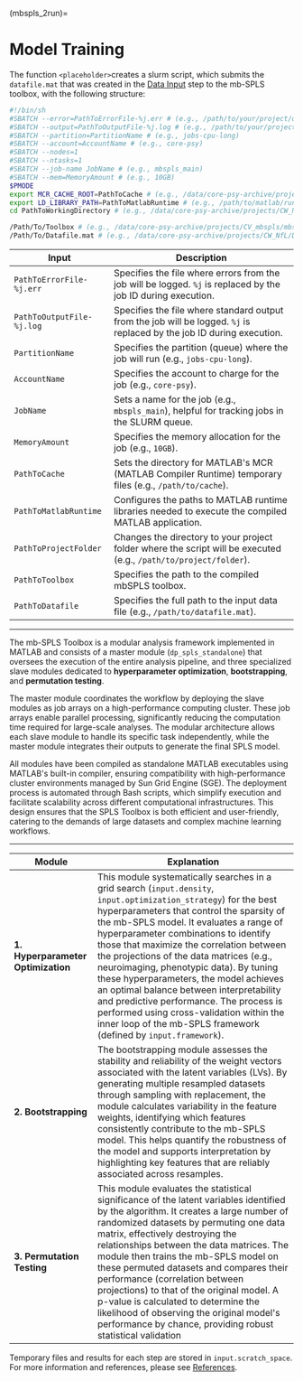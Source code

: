 (mbspls_2run)=
# Model Training

The function `<placeholder>`creates a slurm script, which submits the `datafile.mat` that was created in the [Data Input](mbspls_1setup.md) step to the mb-SPLS toolbox, with the following structure:

```bash
#!/bin/sh 
#SBATCH --error=PathToErrorFile-%j.err # (e.g., /path/to/your/project/output-%j.err)
#SBATCH --output=PathToOutputFile-%j.log # (e.g., /path/to/your/project/output-%j.log)
#SBATCH --partition=PartitionName # (e.g., jobs-cpu-long)
#SBATCH --account=AccountName # (e.g., core-psy)
#SBATCH --nodes=1 
#SBATCH --ntasks=1 
#SBATCH --job-name JobName # (e.g., mbspls_main)
#SBATCH --mem=MemoryAmount # (e.g., 10GB)
$PMODE
export MCR_CACHE_ROOT=PathToCache # (e.g., /data/core-psy-archive/projects/CW_NfL/Cache )
export LD_LIBRARY_PATH=PathToMatlabRuntime # (e.g., /path/to/matlab/runtime/glnxa64:/path/to/matlab/bin/glnxa64:/path/to/matlab/sys/os/glnxa64)
cd PathToWorkingDirectory # (e.g., /data/core-psy-archive/projects/CW_NfL/Analysis/PRS_auto_BLOOD_PROTEOMIC_SOCIO/02-Dec-2024)

/Path/To/Toolbox # (e.g., /data/core-psy-archive/projects/CV_mbspls/mbspls/MBSPLS_DEV_Oct2024_R2023b/for_testing/MBSPLS_DEV_Oct2024_R2023b) 
/Path/To/Datafile.mat # (e.g., /data/core-psy-archive/projects/CW_NfL/Data/PRS_auto_BLOOD_PROTEOMIC_SOCIO/02-Dec-2024/02-Dec-2024_CW_mbspls_PRS_auto_BLOOD_PROTEOMIC_SOCIO_5x5_1000perm_100boot_Benjamini_Hochberg_fro_matrixnorm_grid_search_20_20_20_20_datafile.mat)
```

| **Input**                       | **Description**                                                                                                   |
|----------------------------------|--------------------------------------------------------------------------------------------------------------------------|
| `PathToErrorFile-%j.err`         | Specifies the file where errors from the job will be logged. `%j` is replaced by the job ID during execution.            |
| `PathToOutputFile-%j.log`        | Specifies the file where standard output from the job will be logged. `%j` is replaced by the job ID during execution.   |
| `PartitionName`                  | Specifies the partition (queue) where the job will run (e.g., `jobs-cpu-long`).                                          |
| `AccountName`                    | Specifies the account to charge for the job (e.g., `core-psy`).                                                          |
| `JobName`                        | Sets a name for the job (e.g., `mbspls_main`), helpful for tracking jobs in the SLURM queue.                             |
| `MemoryAmount`                   | Specifies the memory allocation for the job (e.g., `10GB`).                                                              |
| `PathToCache`                    | Sets the directory for MATLAB's MCR (MATLAB Compiler Runtime) temporary files (e.g., `/path/to/cache`).                  |
| `PathToMatlabRuntime`            | Configures the paths to MATLAB runtime libraries needed to execute the compiled MATLAB application. |
| `PathToProjectFolder`            | Changes the directory to your project folder where the script will be executed (e.g., `/path/to/project/folder`).   |
| `PathToToolbox`                  | Specifies the path to the compiled mbSPLS toolbox.                         |
| `PathToDatafile`                 | Specifies the full path to the input data file (e.g., `/path/to/datafile.mat`).            |

---

The mb-SPLS Toolbox is a modular analysis framework implemented in MATLAB and consists of a master module (`dp_spls_standalone`) that oversees the execution of the entire analysis pipeline, and three specialized slave modules dedicated to **hyperparameter optimization**, **bootstrapping**, and **permutation testing**. 

The master module coordinates the workflow by deploying the slave modules as job arrays on a high-performance computing cluster. These job arrays enable parallel processing, significantly reducing the computation time required for large-scale analyses. The modular architecture allows each slave module to handle its specific task independently, while the master module integrates their outputs to generate the final SPLS model. 

All modules have been compiled as standalone MATLAB executables using MATLAB's built-in compiler, ensuring compatibility with high-performance cluster environments managed by Sun Grid Engine (SGE). The deployment process is automated through Bash scripts, which simplify execution and facilitate scalability across different computational infrastructures. This design ensures that the SPLS Toolbox is both efficient and user-friendly, catering to the demands of large datasets and complex machine learning workflows.

---

| **Module**            | **Explanation**                                                                                                          |
|------------------------|--------------------------------------------------------------------------------------------------------------------------|
| **1. Hyperparameter Optimization** | This module systematically searches in a grid search (`input.density`, `input.optimization_strategy`) for the best hyperparameters that control the sparsity of the mb-SPLS model. It evaluates a range of hyperparameter combinations to identify those that maximize the correlation between the projections of the data matrices (e.g., neuroimaging, phenotypic data). By tuning these hyperparameters, the model achieves an optimal balance between interpretability and predictive performance. The process is performed using cross-validation within the inner loop of the mb-SPLS framework (defined by `input.framework`). |
| **2. Bootstrapping**               | The bootstrapping module assesses the stability and reliability of the weight vectors associated with the latent variables (LVs). By generating multiple resampled datasets through sampling with replacement, the module calculates variability in the feature weights, identifying which features consistently contribute to the mb-SPLS model. This helps quantify the robustness of the model and supports interpretation by highlighting key features that are reliably associated across resamples. |
| **3. Permutation Testing**         | This module evaluates the statistical significance of the latent variables identified by the algorithm. It creates a large number of randomized datasets by permuting one data matrix, effectively destroying the relationships between the data matrices. The module then trains the mb-SPLS model on these permuted datasets and compares their performance (correlation between projections) to that of the original model. A p-value is calculated to determine the likelihood of observing the original model's performance by chance, providing robust statistical validation

Temporary files and results for each step are stored in `input.scratch_space`. For more information and references, please see [References](references.md).

